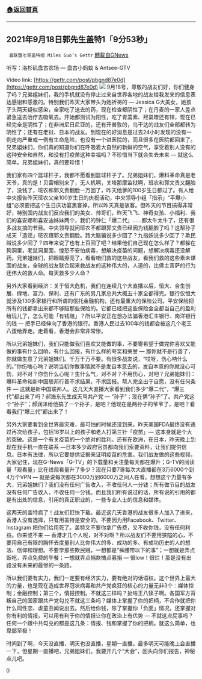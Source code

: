 ###  [:house:返回首頁](https://github.com/ourhimalayas/txt)
---


## 2021年9月18日郭先生盖特1「9分53秒」
` 喜联盟七哥盖特组 Miles Guo’s Gettr` [轉載自GNews](https://gnews.org/zh-hans/1541784/)

听写：洛杉矶盘古农场 — 盘古小蚂蚁 & Antsee-GTV

Video link: [https://gettr.com/post/pbgnd87e0d](https://gettr.com/post/pbgnd87e0d)
![](https://assets.gnews.org/wp-content/uploads/2021/09/B8BE01C0-7A67-44C0-B86F-2D6AD05FAEDA.png)
9月18号，尊敬的战友们好，你们健身了吗？兄弟姐妹们，我的手机就没有停止过来自世界各地的战友给我发来的信息表达感谢和感激的。特别我们昨天大家带头为她祈祷的 — Jessica G大美女，她孩子头两天疑似感染，全家吃了送去的药，现在检查都阴性了；在丹麦的一家人差点紧急送去治疗去吸氧去。开始都测试为阳性，吃了青蒿素、羟氯喹还有锌，现在已经完全是阴性了；在非洲尼日尼亚的，还有开普敦的，乌干达的战友们全部都转为阴性了；还有在老挝、日本的战友。到现在的好消息是过去24小时发现的没有一例走向严重或一例有生命危险，也没有一个进医院的，而且很多在医院都回来了。兄弟姐妹们，你们真的知道你们在呼吸着大自然的新鲜的空气，享受着别人没有的这种安全和自然，和没有打疫苗这种幸福吗？不珍惜当下就会失去未来 — 就这么简单。兄弟姐妹们，真的要珍惜！

我们家有四个篮球杆子，我都不愿看到篮球杆子了。兄弟姐妹们，爆料革命真是老天爷，真的是！贝雷帽别来了，无人机啊，关塔那摩监狱啊，班农和郭文贵又翻脸了，没钱了，班农和郭文贵翻脸一万回了，昨天他爹的100岁生日都过了。有人给中央报告昨天班农父亲100岁生日的庆祝活动，中央领导小组「指示」“平爆小组”必须要把这个生日庆功宴黑客掉，所以昨天真是骇客。但昨天的节目搞得非常好，特别国内战友们反应我们的美女、帅哥们，昨天飞飞、神奇女孩、小福利、我们的喜安娜和喜安迪姊妹两个，我们的钟仁「爆二代」……都太牛太牛了，还有很多战友搞的节目。中央领导就问班农不都跟郭文贵已经因为钱翻脸了吗？这帮孙子成天「造谣」班农跟郭文贵翻脸。路大脑骗说多少回了？九指妖说多少回了？欺民贼说多少回了？四年来说了也有上百回了吧？结果他们自己现在怎么样了？都躲在狗洞里，老鼠洞里面，惶恐不安怕病毒，想解决疫苗的问题，想解决病毒还没解药。兄弟姐妹们，把眼睛擦亮了，看看咱们救的这些战友，看我们救的这些素未谋面的战友，全球的战友联合起来救战友的这种伟大的，人道的，比佛主菩萨的行为还伟大的救人命。每天救多少人命？

另外大家看到经济：关于恒大危机，我们在连续几个大直播以后，恒大、合生创展、绿地、富力、保利、还有广东的另几家总共大概五十家全都得完。银行仅恒大就涉及130多家银行和所谓的信托金融机构，还有最重大的保险公司。平安保险把所有的钱都拿出来都不够赔那些保险的。它都已经把这些保险金全都当自己的盈利给玩儿了，怎么可能「有钱赔」？所以平安正在想办法骗香港汇丰银行、南洋银行的钱 — 把手已经伸向了香港的银行。香港人民过去100年的钱都会被这几个老王八蛋给弄走。走着看，香港会非常非常惨。

所以兄弟姐妹们，我们只能做我们喜欢又能做的事，不要寄希望于做完你喜欢又能做的事有什么回响，有什么回报，有什么样的夸奖和荣誉 — 那你就不是行善了，你就做生意了兄弟姐妹们。千万千万不要。有很多战友说，“哎呀，伤心呐什么的。”你伤啥心呐？说明当初你做事情就不是发自本意去的，发自本意的你就没心可伤，对不对？你伤什么心呢？生什么气，对不对？不用伤心，对吧？兄弟姐妹们：爆料革命和新中国联邦行善不求结果，不求回报。帮人完全出于自愿，没有任何条件 — 这就是新中国联邦人。这几天大直播大家看到我们多少“爆二代”，“爆三代”都出来了吗？郝海东先生成天骂共产党 — “孙子”；现在俩“孙子”了。共产党这个“孙子”；郝润泽给他搞了一个孙子，是吧？他现在是两孙子的爷爷了，是吧？看看我们“爆三代”都出来了！

另外大家要看到全世界最灾难，最可怕的时候还没到来。昨天美国FDA最终没有通过再次给孩子，包括16岁以上的孩子和老人打第三针「疫苗」— 这本身就是个大的突破。这是一个有关疫苗的一个绝对的胜利。还有在欧洲，在日本，昨天晚上到现在我手机一直在联系 —日本多少政府官员都向我们索要资料，让我们提供信息。日本有法律，所以它要提供证据来证明疫苗的危害。我们战友做的这些视频，大家记住，现在G-News「G-TV」的下载量和关注量每天都在爆升；G-TV的阅读量「观看量」比在线观看量升了多少？现在只要7哥每次大直播都在3万6000个到4万个VPN — 就是说每次都在3000万到6000万之间人在看。想想这个力量有多大，兄弟姐妹们？我们没有任何广告收入，不收任何人一分钱；所有做节目的战友没有任何广告收入，不收任何一分钱。而且我们所有说过的话，所有说的引用的都是有出处的信息，引用的真正职业的，一些专业人士的信息和媒体。

这两天的盖特疯了！战友们赶快下载。最近这几天香港的战友很多人加入了进来，香港人没有选择，只有用盖特是安全的。不要因为用Facebook、Twitter、Instagram 把你们给用死了。盖特又不要你拿广告费，又不收你钱，没有任何利益。你来或不来 — 香港才几个人呢，对不对啊？所以战友们不要用狭隘的心，不要用自己有限的胸怀去度量别人比你伟大的多、成功的多、有成功历史的人的想法、信仰和理想。不要学那些欺民贼，一想都是“裤腰带以下的事”；一想就是弄点饭吃，弄点免费的午餐；一想就弄点捐款搞点募捐 — 很low！很烂！那是没有出路没有未来的最惨的一条路。

所以我们要有实力，我们一定要有经济实力，要有绝对的话语权。这个世界上最大的力量，也是现在造成世界冠状病毒和共产党疯狂的核心的力量无非3个：媒体控制；金融控制；第三个，情报控制。不就这三样吗？扯啥王八犊子啊。各国军方背叛自己的国家跟共产党勾兑不就这三条吗？媒体上掌握了你的把柄，不合作就把你什么同性恋、虐童丑闻说出去。然后给你钱，除了掌握你「负面」情况，还掌握对你有利的情报，可以用有利于你的情报让你在政治上有优势 — 不就这点屁事吗？任何一个跟中共勾兑的都是这几条：情报、钱和掌握了你的把柄。就这么简单，也卑鄙至极！

时间到了啊，今天没直播，明天也没直播，星期一直播。最多明天可能晚上会直播一下，但星期一直播吧，兄弟姐妹们。我要开几个“大会”，回头向你们报告，神秘点儿吧。

0

